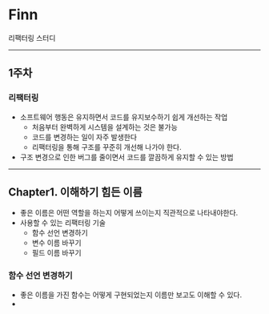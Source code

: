 # Finn
리팩터링 스터디

---

## 1주차

### 리팩터링
- 소프트웨어 행동은 유지하면서 코드를 유지보수하기 쉽게 개선하는 작업
  - 처음부터 완벽하게 시스템을 설계하는 것은 불가능
  - 코드를 변경하는 일이 자주 발생한다
  - 리팩터링을 통해 구조를 꾸준히 개선해 나가야 한다.
- 구조 변경으로 인한 버그를 줄이면서 코드를 깔끔하게 유지할 수 있는 방법

---

## Chapter1. 이해하기 힘든 이름

- 좋은 이름은 어떤 역할을 하는지 어떻게 쓰이는지 직관적으로 나타내야한다.
- 사용할 수 있는 리팩터링 기술
  - 함수 선언 변경하기
  - 변수 이름 바꾸기
  - 필드 이름 바꾸기

### 함수 선언 변경하기
- 좋은 이름을 가진 함수는 어떻게 구현되었는지 이름만 보고도 이해할 수 있다.
- 